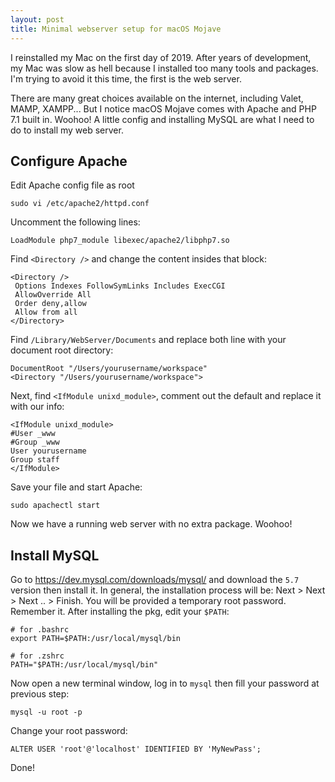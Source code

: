```yaml
---
layout: post
title: Minimal webserver setup for macOS Mojave
---
```


I reinstalled my Mac on the first day of 2019. After years of development, my Mac was slow as hell because I installed too many tools and packages. I'm trying to avoid it this time, the first is the web server.

There are many great choices available on the internet, including Valet, MAMP, XAMPP... But I notice macOS Mojave comes with Apache and PHP 7.1 built in. Woohoo! A little config and installing MySQL are what I need to do to install my web server.

## Configure Apache
Edit Apache config file as root
```
sudo vi /etc/apache2/httpd.conf
```
Uncomment the following lines:
```
LoadModule php7_module libexec/apache2/libphp7.so
```
Find `<Directory />` and change the content insides that block:
```
<Directory />
 Options Indexes FollowSymLinks Includes ExecCGI
 AllowOverride All
 Order deny,allow
 Allow from all
</Directory>
```
Find `/Library/WebServer/Documents` and replace both line with your document root directory:
```
DocumentRoot "/Users/yourusername/workspace"
<Directory "/Users/yourusername/workspace">
```
Next, find `<IfModule unixd_module>`, comment out the default and replace it with our info:
```
<IfModule unixd_module>
#User _www
#Group _www
User yourusername
Group staff
</IfModule>
```
Save your file and start Apache:
```
sudo apachectl start
```
Now we have a running web server with no extra package. Woohoo!

## Install MySQL
Go to https://dev.mysql.com/downloads/mysql/ and download the `5.7` version then install it.
In general, the installation process will be: Next > Next > Next .. > Finish.
You will be provided a temporary root password. Remember it.
After installing the pkg, edit your `$PATH`:
```
# for .bashrc
export PATH=$PATH:/usr/local/mysql/bin

# for .zshrc
PATH="$PATH:/usr/local/mysql/bin"
```
Now open a new terminal window, log in to `mysql` then fill your password at previous step:
```
mysql -u root -p
```
Change your root password:
```
ALTER USER 'root'@'localhost' IDENTIFIED BY 'MyNewPass';
```
Done!
